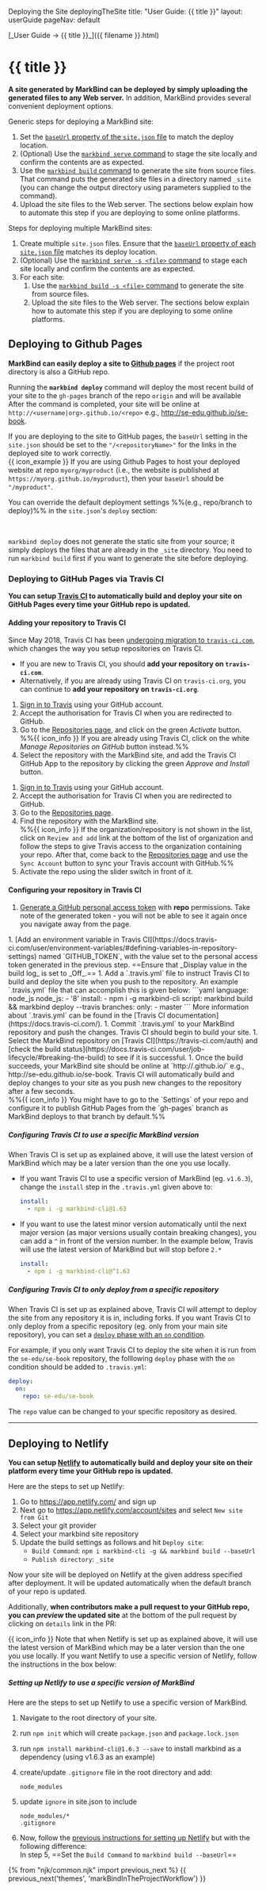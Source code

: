 <variable name="title" id="title">Deploying the Site</variable>
<variable name="filename" id="filename">deployingTheSite</variable>
<frontmatter>
  title: "User Guide: {{ title }}"
  layout: userGuide
  pageNav: default
</frontmatter>

<span id="link" class="d-none">
<md>[_User Guide → {{ title }}_]({{ filename }}.html)</md>
</span>

# {{ title }}

<span class="lead" id="overview">

**A site generated by MarkBind can be deployed by simply uploading the generated files to any Web server.** In addition, MarkBind provides several convenient deployment options.
</span>

Generic steps for deploying a MarkBind site:
1. Set the [`baseUrl` property of the `site.json` file](siteJsonFile.html#baseUrl) to match the deploy location.
1. (Optional) Use the [`markbind serve` command](cliCommands.html#serve-command) to stage the site locally and confirm the contents are as expected.
1. Use the [`markbind build` command](cliCommands.html#build-command) to generate the site from source files. That command puts the generated site files in a directory named `_site` (you can change the output directory using parameters supplied to the command).
1. Upload the site files to the Web server. The sections below explain how to automate this step if you are deploying to some online platforms.


Steps for deploying multiple MarkBind sites:
1. Create multiple `site.json` files. Ensure that the [`baseUrl` property of each `site.json` file](siteJsonFile.html#baseUrl) matches its deploy location.
1. (Optional) Use the [`markbind serve -s <file>` command](cliCommands.html#serve-command) to stage each site locally and confirm the contents are as expected.
1. For each site:
    1. Use the [`markbind build -s <file>` command](cliCommands.html#build-command) to generate the site from source files.
    1. Upload the site files to the Web server. The sections below explain how to automate this step if you are deploying to some online platforms.


## Deploying to Github Pages

**MarkBind can easily deploy a site to [Github pages](https://help.github.com/categories/github-pages-basics/)** if the project root directory is also a GitHub repo.

Running the **`markbind deploy`** command will deploy the most recent build of your site to the `gh-pages` branch of the repo `origin` and will be available
After the command is completed, your site will be online at `http://<username|org>.github.io/<repo>` e.g., http://se-edu.github.io/se-book.

<div id="warning-about-baseUrl">

<box type="warning">

If you are deploying to the site to GitHub pages, the `baseUrl` setting in the `site.json` should be set to the `"/<repositoryName>"` for the links in the deployed site to work correctly.<br>
{{ icon_example }} If you are using Github Pages to host your deployed website at repo `myorg/myproduct` (i.e., the website is published at `https://myorg.github.io/myproduct`), then your `baseUrl` should be `"/myproduct"`.
</box>
</div>

You can override the default deployment settings %%(e.g., repo/branch to deploy)%% in the `site.json`'s `deploy` section:

<panel type="seamless" header="**User Guide: Configuring the Site → `deploy`**" popup-url="siteJsonFile.html#deploy">
  <include src="siteJsonFile.md#site-json-deploy" />
</panel>

<br>
<box type="warning">

`markbind deploy` does not generate the static site from your source; it simply deploys the files that are already in the `_site` directory. You need to run `markbind build` first if you want to generate the site before deploying.
</box>

### Deploying to GitHub Pages via Travis CI
**You can setup [<tooltip content="a platform for Continuous Integration and Delivery (among other things)">Travis CI</tooltip>](https://www.travis-ci.org/) to automatically build and deploy your site on GitHub Pages every time your GitHub repo is updated.**


#### Adding your repository to Travis CI

<panel header="{{icon_info}} Travis CI Migration" type="info" expanded>

Since May 2018, Travis CI has been [undergoing migration to `travis-ci.com`](https://docs.travis-ci.com/user/migrate/open-source-on-travis-ci-com/), which changes the way you setup repositories on Travis CI. 

- If you are new to Travis CI, you should **add your repository on `travis-ci.com`**.
- Alternatively, if you are already using Travis CI on `travis-ci.org`, you can continue to **add your repository on `travis-ci.org`**.
</panel>
<p/>
<tabs>
  <tab header="Add your repository on `travis-ci.com`">

1. [Sign in to Travis](https://travis-ci.com/signin) using your GitHub account.
1. Accept the authorisation for Travis CI when you are redirected to GitHub.
1. Go to the [Repositories page](https://travis-ci.com/account/repositories), and click on the green _Activate_ button.<br>
  %%{{ icon_info }} If you are already using Travis CI, click on the white _Manage Repositories on GitHub_ button instead.%%
1. Select the repository with the MarkBind site, and add the Travis CI GitHub App to the repository by clicking the green _Approve and Install_ button.

  </tab>
  <tab header="Add your repository on `travis-ci.org`">

1. [Sign in to Travis](https://travis-ci.com/signin) using your GitHub account.
1. Accept the authorisation for Travis CI when you are redirected to GitHub.
1. Go to the [Repositories page](https://travis-ci.org/account/repositories).
1. Find the repository with the MarkBind site.<br>
  %%{{ icon_info }} If the organization/repository is not shown in the list, click on `Review and add` link at the bottom of the list of organization and follow the steps to give Travis access to the organization containing your repo. After that, come back to the [Repositories page](https://travis-ci.org/account/repositories) and use the `Sync Account` button to sync your Travis account with GitHub.%%
1. Activate the repo using the slider switch in front of it.
  <include src="screenshot.md" boilerplate var-alt="Activate Repo" var-file="travisActivateRepo.png" inline />
  </tab>
</tabs>

#### Configuring your repository in Travis CI

1. [Generate a GitHub personal access token](https://help.github.com/articles/creating-a-personal-access-token-for-the-command-line/#creating-a-token) with **repo** permissions. Take note of the generated token - you will not be able to see it again once you navigate away from the page.
<include src="screenshot.md" boilerplate var-alt="GitHub Token Repo Permissions" var-file="githubTokenRepoPermissions.png" inline />
1. [Add an environment variable in Travis CI](https://docs.travis-ci.com/user/environment-variables/#defining-variables-in-repository-settings) named `GITHUB_TOKEN`, with the value set to the personal access token generated in the previous step. ==Ensure that _Display value in the build log_ is set to _Off_.==
   <include src="screenshot.md" boilerplate var-alt="Add GITHUB_TOKEN" var-file="travisGithubToken.png" inline />
1. Add a `.travis.yml` file to instruct Travis CI to build and deploy the site when you push to the repository. An example `.travis.yml` file that can accomplish this is given below:
    ```yaml
    language: node_js
    node_js:
      - '8'
    install:
      - npm i -g markbind-cli
    script: markbind build && markbind deploy --travis
    branches:
      only:
      - master
    ```
    More information about `.travis.yml` can be found in the [Travis CI documentation](https://docs.travis-ci.com/).
1. Commit `.travis.yml` to your MarkBind repository and push the changes. Travis CI should begin to build your site.
1. Select the MarkBind repository on [Travis CI](https://travis-ci.com/auth) and [check the build status](https://docs.travis-ci.com/user/job-lifecycle/#breaking-the-build) to see if it is successful.
1. Once the build succeeds, your MarkBind site should be online at `http://<username|org>.github.io/<repo>` e.g., http://se-edu.github.io/se-book. Travis CI will automatically build and deploy changes to your site as you push new changes to the repository after a few seconds.<br>
  %%{{ icon_info }} You might have to go to the `Settings` of your repo and configure it to publish GitHub Pages from the `gh-pages` branch as MarkBind deploys to that branch by default.%%

##### Configuring Travis CI to use a specific MarkBind version

When Travis CI is set up as explained above, it will use the latest version of MarkBind which may be a later version than the one you use locally.
* If you want Travis CI to use a specific version of MarkBind (eg. `v1.6.3`), change the `install` step in the `.travis.yml` given above to:
  ```yaml
  install:
    - npm i -g markbind-cli@1.63
  ```
* If you want to use the latest minor version automatically until the next major version (as major versions usually contain breaking changes), you can add a `^` in front of the version number. In the example below, Travis will use the latest version of MarkBind but will stop before `2.*`
  ```yaml
  install:
    - npm i -g markbind-cli@^1.63
  ```
##### Configuring Travis CI to only deploy from a specific repository

When Travis CI is set up as explained above, Travis CI will attempt to deploy the site from any repository it is in, including forks. If you want Travis CI to only deploy from a specific repository (eg. only from your main site repository), you can set a [`deploy` phase with an `on` condition](https://docs.travis-ci.com/user/deployment#conditional-releases-with-on).

For example, if you only want Travis CI to deploy the site when it is run from the `se-edu/se-book` repository, the folllowing `deploy` phase with the `on` condition should be added to `.travis.yml`:

```yaml
deploy:
  on:
    repo: se-edu/se-book
```

The `repo` value can be changed to your specific repository as desired.

<hr>

## Deploying to Netlify

**You can setup [<tooltip content="a platform for deploying static webpages (among other things)">Netlify</tooltip>](https://www.netlify.com/)
 to automatically build and deploy your site on their platform every time your GitHub repo is updated.**

Here are the steps to set up Netlify:

1. Go to https://app.netlify.com/ and sign up
1. Next go to https://app.netlify.com/account/sites and select `New site from Git`
1. Select your git provider
   <include src="screenshot.md" boilerplate var-alt="Create a new site" var-file="netlifyPreview1.png" inline />
1. Select your markbind site repository
   <include src="screenshot.md" boilerplate var-alt="Select repository" var-file="netlifyPreview2.png" inline />
1. Update the build settings as follows and hit `Deploy site`:
   - `Build Command`: `npm i markbind-cli -g && markbind build --baseUrl`
   - `Publish directory`: `_site`
   <include src="screenshot.md" boilerplate var-alt="Update build settings" var-file="netlifyPreview3.png" inline />

Now your site will be deployed on Netlify at the given address specified after deployment. It will be updated automatically when the default branch of your repo is updated.

Additionally, **when contributors make a pull request to your GitHub repo, you can _preview_ the updated site** at the bottom of the pull request by clicking on `details` link in the PR:
<include src="screenshot.md" boilerplate var-alt="Preview deploy" var-file="netlifyPreview4.png" inline />

{{ icon_info }} Note that when Netlify is set up as explained above, it will use the latest version of MarkBind which may be a later version than the one you use locally. If you want Netlify to use a specific version of Netlify, follow the instructions in the box below:

<box>

##### Setting up Netlify to use a specific version of MarkBind

Here are the steps to set up Netlify to use a specific version of MarkBind.

1. Navigate to the root directory of your site.
1. run `npm init` which will create `package.json` and `package.lock.json`
1. run `npm install markbind-cli@1.6.3 --save` to install markbind as a dependency (using v1.6.3 as an example)
1. create/update `.gitignore` file in the root directory and add:
   ```
   node_modules
   ```
1. update `ignore` in site.json to include
   ```
   node_modules/*
   .gitignore
   ```

1. Now, follow the [previous instructions for setting up Netlify](#deploying-to-netlify) but with the following difference:<br>
   In step 5, ==Set the `Build Command` to `markbind build --baseUrl`==

</box>

{% from "njk/common.njk" import previous_next %}
{{ previous_next('themes', 'markBindInTheProjectWorkflow') }}
